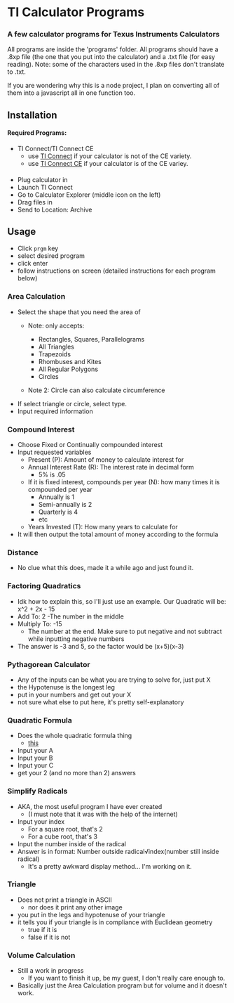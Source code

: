 # TI Calculator Programs

### A few calculator programs for Texus Instruments Calculators


All programs are inside the 'programs' folder.
All programs should have a .8xp file (the one that you put into the calculator) and a .txt file (for easy reading).
Note: some of the characters used in the .8xp files don't translate to .txt.

If you are wondering why this is a node project, I plan on converting all of them into a javascript all in one function too.

## Installation

#### Required Programs:

- TI Connect/TI Connect CE
	- use [TI Connect](https://education.ti.com/en/software/details/en/B59F6C83468C4574ABFEE93D2BC3F807/swticonnectsoftware) if your calculator is not of the CE variety.
	- use [TI Connect CE](https://education.ti.com/en/software/details/en/CA9C74CAD02440A69FDC7189D7E1B6C2/swticonnectcesoftware) if your calculator is of the CE variey.


####

- Plug calculator in
- Launch TI Connect
- Go to Calculator Explorer (middle icon on the left)
- Drag files in
- Send to Location: Archive

## Usage

- Click ``prgm`` key
- select desired program
- click enter
- follow instructions on screen (detailed instructions for each program below)

### Area Calculation

- Select the shape that you need the area of
	- Note: only accepts:
		- Rectangles, Squares, Parallelograms
		- All Triangles
		- Trapezoids
		- Rhombuses and Kites
		- All Regular Polygons
		- Circles

	- Note 2: Circle can also calculate circumference
- If select triangle or circle, select type.
- Input required information

### Compound Interest

- Choose Fixed or Continually compounded interest
- Input requested variables
	- Present (P): Amount of money to calculate interest for
	- Annual Interest Rate (R): The interest rate in decimal form
		- 5% is .05
	- If it is fixed interest, compounds per year (N): how many times it is compounded per year
		- Annually is 1
		- Semi-annually is 2
		- Quarterly is 4
		- etc
	- Years Invested (T): How many years to calculate for
- It will then output the total amount of money according to the formula

### Distance

- No clue what this does, made it a while ago and just found it.

### Factoring Quadratics

- Idk how to explain this, so I'll just use an example.  Our Quadratic will be: x^2 + 2x - 15
- Add To: 2
	-The number in the middle
- Multiply To: -15
	- The number at the end.  Make sure to put negative and not subtract while inputting negative numbers
- The answer is -3 and 5, so the factor would be (x+5)(x-3)

### Pythagorean Calculator

- Any of the inputs can be what you are trying to solve for, just put X
- the Hypotenuse is the longest leg
- put in your numbers and get out your X
- not sure what else to put here, it's pretty self-explanatory

### Quadratic Formula

- Does the whole quadratic formula thing
	- [this](https://youtu.be/VOXYMRcWbF8)
- Input your A
- Input your B
- Input your C
- get your 2 (and no more than 2) answers

### Simplify Radicals

- AKA, the most useful program I have ever created
	- (I must note that it was with the help of the internet)
- Input your index
	- For a square root, that's 2
	- For a cube root, that's 3
- Input the number inside of the radical
- Answer is in format: Number outside radical√index(number still inside radical)
	- It's a pretty awkward display method... I'm working on it.

### Triangle

- Does not print a triangle in ASCII
	- nor does it print any other image
- you put in the legs and hypotenuse of your triangle
- it tells you if your triangle is in compliance with Euclidean geometry
	- true if it is
	- false if it is not

### Volume Calculation

- Still a work in progress
	- If you want to finish it up, be my guest, I don't really care enough to.
- Basically just the Area Calculation program but for volume and it doesn't work.

